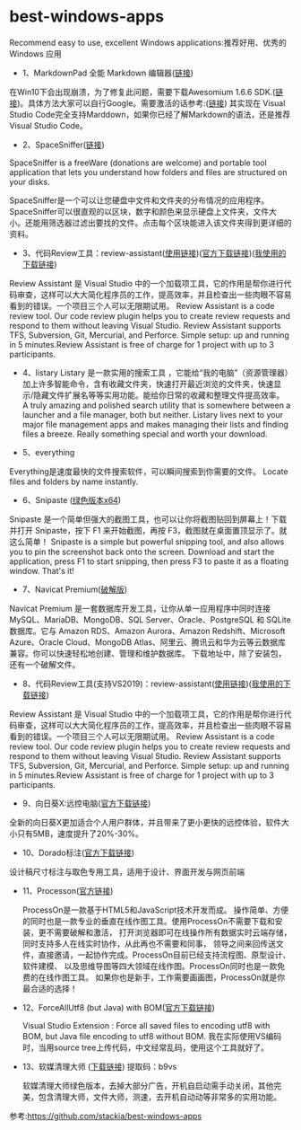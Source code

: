 # best-windows-apps 
Recommend easy to use, excellent Windows applications:推荐好用、优秀的 Windows 应用
- 1、MarkdownPad 全能 Markdown 编辑器([链接](http://markdownpad.com/download.html))

在Win10下会出现崩溃，为了修复此问题，需要下载Awesomium 1.6.6 SDK.([链接](http://markdownpad.com/download/awesomium_v1.6.6_sdk_win.exe))。具体方法大家可以自行Google。需要激活的话参考:([链接](https://www.jianshu.com/p/90dad38f9f26))
其实现在 Visual Studio Code完全支持Marddown，如果你已经了解Markdown的语法，还是推荐Visual Studio Code。
- 2、SpaceSniffer([链接](http://www.uderzo.it/main_products/space_sniffer/))

SpaceSniffer is a freeWare (donations are welcome) and portable tool application that lets you understand how folders and files are structured on your disks. 

SpaceSniffer是一个可以让您硬盘中文件和文件夹的分布情况的应用程序。SpaceSniffer可以很直观的以区块，数字和颜色来显示硬盘上文件夹，文件大小。还能用筛选器过滤出要找的文件。点击每个区块能进入该文件夹得到更详细的资料。

- 3、代码Review工具：review-assistant([使用链接](https://www.devart.com/review-assistant/docs/index.html?user_guide.html))([官方下载链接](https://www.devart.com/review-assistant/reviewassistant.exe))([我使用的下载链接](https://download.csdn.net/download/chenqiai0/10942907))

Review Assistant 是 Visual Studio 中的一个加载项工具，它的作用是帮你进行代码审查，这样可以大大简化程序员的工作，提高效率，并且检查出一些肉眼不容易看到的错误。一个项目三个人可以无限期试用。
Review Assistant is a  code review tool. Our code review plugin helps you to create review requests and respond to them without leaving Visual Studio. Review Assistant supports TFS, Subversion, Git, Mercurial, and Perforce. Simple setup: up and running in 5 minutes.Review Assistant is free of charge for 1 project with up to 3 participants.

- 4、listary
Listary 是一款实用的搜索工具 ，它能给“我的电脑”（资源管理器）加上许多智能命令，含有收藏文件夹，快速打开最近浏览的文件夹，快速显示/隐藏文件扩展名等等实用功能。能给你日常的收藏和整理文件提高效率。
A truly amazing and polished search utility that is somewhere between a launcher and a file manager, both but neither. Listary lives next to your major file management apps and makes managing their lists and finding files a breeze. Really something special and worth your download.

- 5、everything

Everything是速度最快的文件搜索软件，可以瞬间搜索到你需要的文件。
Locate files and folders by name instantly.

- 6、Snipaste ([绿色版本x64](https://download.csdn.net/download/chenqiai0/10945164))

Snipaste 是一个简单但强大的截图工具，也可以让你将截图贴回到屏幕上！下载并打开 Snipaste，按下 F1 来开始截图，再按 F3，截图就在桌面置顶显示了。就这么简单！
Snipaste is a simple but powerful snipping tool, and also allows you to pin the screenshot back onto the screen. Download and start the application, press F1 to start snipping, then press F3 to paste it as a floating window. That's it! 

- 7、Navicat Premium([破解版](https://download.csdn.net/download/chenqiai0/11319954))

Navicat Premium 是一套数据库开发工具，让你从单一应用程序中同时连接 MySQL、MariaDB、MongoDB、SQL Server、Oracle、PostgreSQL 和 SQLite 数据库。它与 Amazon RDS、Amazon Aurora、Amazon Redshift、Microsoft Azure、Oracle Cloud、MongoDB Atlas、阿里云、腾讯云和华为云等云数据库兼容。你可以快速轻松地创建、管理和维护数据库。 下载地址中，除了安装包，还有一个破解文件。

- 8、代码Review工具(支持VS2019)：review-assistant([使用链接](https://www.devart.com/review-assistant/docs/index.html?user_guide.html))([我使用的下载链接](https://download.csdn.net/download/chenqiai0/11350797))

Review Assistant 是 Visual Studio 中的一个加载项工具，它的作用是帮你进行代码审查，这样可以大大简化程序员的工作，提高效率，并且检查出一些肉眼不容易看到的错误。一个项目三个人可以无限期试用。
Review Assistant is a  code review tool. Our code review plugin helps you to create review requests and respond to them without leaving Visual Studio. Review Assistant supports TFS, Subversion, Git, Mercurial, and Perforce. Simple setup: up and running in 5 minutes.Review Assistant is free of charge for 1 project with up to 3 participants.

- 9、向日葵X:远控电脑([官方下载链接](https://sunlogin.oray.com/personal/))

全新的向日葵X更加适合个人用户群体，并且带来了更小更快的远控体验，软件大小只有5MB，速度提升了20%-30%。

- 10、Dorado标注([官方下载链接](http://cdc.tencent.com/?download=dorado))

设计稿尺寸标注与取色专用工具，适用于设计、界面开发与网页前端

- 11、Processon([官方链接](https://www.processon.com/i/201910/58fdda50e4b0639c2f5b748b))
  
  ProcessOn是一款基于HTML5和JavaScript技术开发而成。 操作简单、方便的同时也是一款专业的垂直在线作图工具。使用ProcessOn不需要下载和安装，更不需要破解和激活， 打开浏览器即可在线操作所有数据实时云端存储， 同时支持多人在线实时协作，从此再也不需要和同事， 领导之间来回传送文件，直接邀请，一起协作完成。ProcessOn目前已经支持流程图、原型设计、软件建模、 以及思维导图等四大领域在线作图。ProcessOn同时也是一款免费的在线作图工具。 如果你也是新手，工作需要画画图，ProcessOn就是你最合适的选择！


- 12、ForceAllUtf8 (but Java) with BOM([官方下载链接](https://marketplace.visualstudio.com/items?itemName=LancelotChen.lancelotchen-forceallutf8))

    Visual Studio Extension : Force all saved files to encoding utf8 with BOM, but Java file encoding to utf8 without BOM. 我在实际使用VS编码时，当用source tree上传代码，中文经常乱码，使用这个工具就好了。

- 13、软媒清理大师 ([下载链接](链接：https://pan.baidu.com/s/10qvOzd3bVnzaRdhYKCoxyg)) 提取码：b9vs

    软媒清理大师绿色版本，去掉大部分广告，开机自启动需手动关闭，其他完美，包含清理大师，文件大师，测速，去开机自动动等非常多的实用功能。

参考:https://github.com/stackia/best-windows-apps